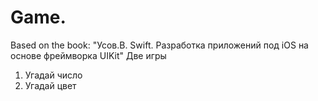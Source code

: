 # Game. 
Based on the book: "Усов.В. Swift. Разработка приложений под iOS на основе фреймворка UIKit"
Две игры 
1) Угадай число
2) Угадай цвет
